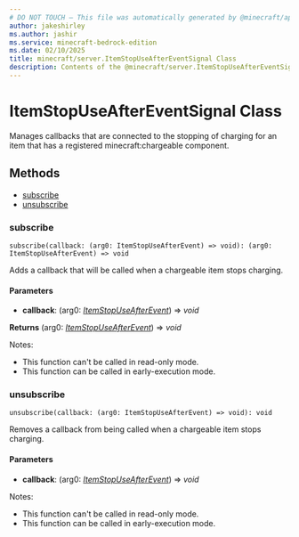 ```yaml
---
# DO NOT TOUCH — This file was automatically generated by @minecraft/api-docs-generator, to report problems file an issue at https://github.com/Mojang/minecraft-scripting-libraries
author: jakeshirley
ms.author: jashir
ms.service: minecraft-bedrock-edition
ms.date: 02/10/2025
title: minecraft/server.ItemStopUseAfterEventSignal Class
description: Contents of the @minecraft/server.ItemStopUseAfterEventSignal class.
---
```

# ItemStopUseAfterEventSignal Class

Manages callbacks that are connected to the stopping of charging for an item that has a registered minecraft:chargeable component.

## Methods
- [subscribe](#subscribe)
- [unsubscribe](#unsubscribe)

### **subscribe**
`
subscribe(callback: (arg0: ItemStopUseAfterEvent) => void): (arg0: ItemStopUseAfterEvent) => void
`

Adds a callback that will be called when a chargeable item stops charging.

#### **Parameters**
- **callback**: (arg0: [*ItemStopUseAfterEvent*](ItemStopUseAfterEvent.md)) => *void*

**Returns** (arg0: [*ItemStopUseAfterEvent*](ItemStopUseAfterEvent.md)) => *void*
  
Notes:
- This function can't be called in read-only mode.
- This function can be called in early-execution mode.

### **unsubscribe**
`
unsubscribe(callback: (arg0: ItemStopUseAfterEvent) => void): void
`

Removes a callback from being called when a chargeable item stops charging.

#### **Parameters**
- **callback**: (arg0: [*ItemStopUseAfterEvent*](ItemStopUseAfterEvent.md)) => *void*
  
Notes:
- This function can't be called in read-only mode.
- This function can be called in early-execution mode.
